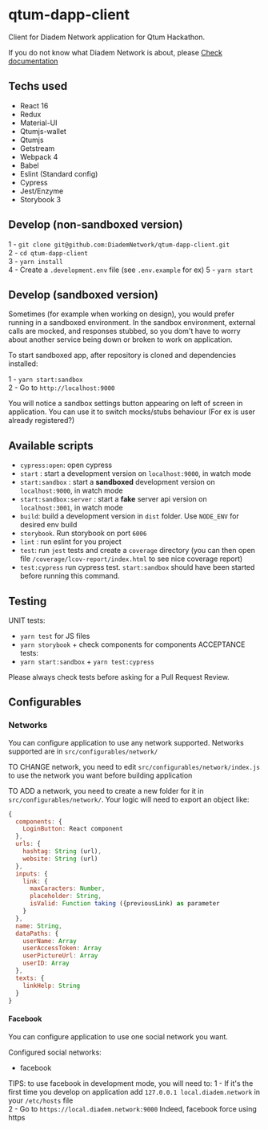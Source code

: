 # qtum-dapp-client

Client for Diadem Network application for Qtum Hackathon.

If you do not know what Diadem Network is about, please [Check documentation](https://github.com/DiademNetwork/qtum-dapp-documentation)

## Techs used

* React 16
* Redux
* Material-UI
* Qtumjs-wallet
* Qtumjs
* Getstream
* Webpack 4
* Babel
* Eslint (Standard config)
* Cypress
* Jest/Enzyme
* Storybook 3

## Develop (non-sandboxed version)

1 - `git clone git@github.com:DiademNetwork/qtum-dapp-client.git`  
2 - `cd qtum-dapp-client`  
3 - `yarn install`  
4 - Create a `.development.env` file (see `.env.example` for ex)
5 - `yarn start`  


## Develop (sandboxed version)

Sometimes (for example when working on design), you would prefer running in a sandboxed environment.
In the sandbox environment, external calls are mocked, and responses stubbed, so you dom't have to worry about another service being down or broken to work on application.

To start sandboxed app, after repository is cloned and dependencies installed:

1 - `yarn start:sandbox`  
2 - Go to `http://localhost:9000`

You will notice a sandbox settings button appearing on left of screen in application.
You can use it to switch mocks/stubs behaviour (For ex is user already registered?)

## Available scripts

* `cypress:open`: open cypress
* `start` : start a development version on `localhost:9000`, in watch mode
* `start:sandbox` : start a **sandboxed** development version on `localhost:9000`, in watch mode
* `start:sandbox:server` : start a **fake** server api version on `localhost:3001`, in watch mode
* `build`: build a development version in `dist` folder. Use `NODE_ENV` for desired env build
* `storybook`. Run storybook on port `6006`
* `lint` : run eslint for you project
* `test`: run `jest` tests and create a `coverage` directory (you can then open file `/coverage/lcov-report/index.html` to see nice coverage report)
* `test:cypress` run cypress test. `start:sandbox` should have been started before running this command.

## Testing

UNIT tests:
 - `yarn test` for JS files
 - `yarn storybook` + check components for components
ACCEPTANCE tests:
 - `yarn start:sandbox` + `yarn test:cypress`

Please always check tests before asking for a Pull Request Review.

## Configurables

### Networks

You can configure application to use any network supported. Networks supported are in `src/configurables/network/`

TO CHANGE network, you need to edit `src/configurables/network/index.js` to use the network you want before building application

TO ADD a network, you need to create a new folder for it in `src/configurables/network/`. Your logic will need to export an object like:

```javascript
{
  components: {
    LoginButton: React component
  },
  urls: {
    hashtag: String (url),
    website: String (url)
  },
  inputs: {
    link: {
      maxCaracters: Number,
      placeholder: String,
      isValid: Function taking ({previousLink) as parameter
    }
  },
  name: String,
  dataPaths: {
    userName: Array
    userAccessToken: Array
    userPictureUrl: Array
    userID: Array
  },
  texts: {
    linkHelp: String
  }
}
```

#### Facebook

You can configure application to use one social network you want.

Configured social networks:

- facebook

TIPS: to use facebook in development mode, you will need to:
1 - If it's the first time you develop on application add `127.0.0.1 local.diadem.network` in your `/etc/hosts` file  
2 - Go to `https://local.diadem.network:9000`
Indeed, facebook force using https